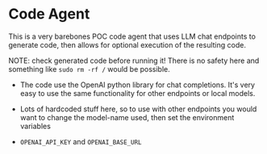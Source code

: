 # Code Agent

This is a very barebones POC code agent that uses LLM chat endpoints to generate code, then allows for optional execution of the resulting code.

NOTE: check generated code before running it! There is no safety here and something like `sudo rm -rf /` would be possible.

- The code use the OpenAI python library for chat completions. It's very easy to use the same functionality for other endpoints or local models.

- Lots of hardcoded stuff here, so to use with other endpoints you would want to change the model-name used, then set the environment variables
- `OPENAI_API_KEY` and `OPENAI_BASE_URL`


